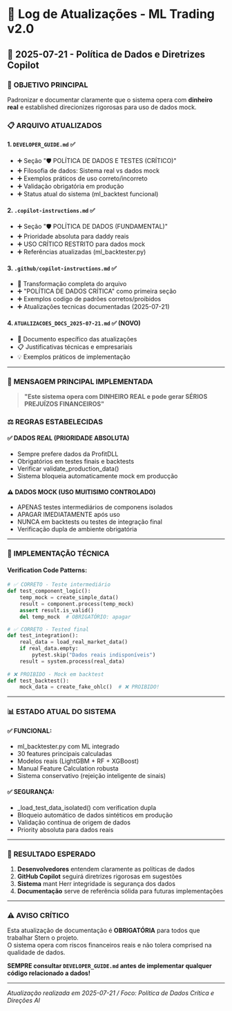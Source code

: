 # 📝 Log de Atualizações - ML Trading v2.0

## 📅 2025-07-21 - Política de Dados e Diretrizes Copilot

### 🎯 **OBJETIVO PRINCIPAL**
Padronizar e documentar claramente que o sistema opera com **dinheiro real** e established direcionizes rigorosas para uso de dados mock.

### 📋 **ARQUIVO ATUALIZADOS**

#### 1. `DEVELOPER_GUIDE.md` ✅
- ➕ Seção "🛡️ POLÍTICA DE DADOS E TESTES (CRÍTICO)"
- ➕ Filosofia de dados: Sistema real vs dados mock
- ➕ Exemplos práticos de uso correto/incorreto  
- ➕ Validação obrigatória em produção
- ➕ Status atual do sistema (ml_backtest funcional)

#### 2. `.copilot-instructions.md` ✅  
- ➕ Seção "🛡️ POLÍTICA DE DADOS (FUNDAMENTAL)"
- ➕ Prioridade absoluta para daddy reais
- ➕ USO CRÍTICO RESTRITO para dados mock
- ➕ Referências atualizadas (ml_backtester.py)

#### 3. `.github/copilot-instructions.md` ✅
- 🔄 Transformação completa do arquivo
- ➕ "POLÍTICA DE DADOS CRÍTICA" como primeira seção  
- ➕ Exemplos codigo de padrões corretos/proibidos
- ➕ Atualizações tecnicas documentadas (2025-07-21)

#### 4. `ATUALIZACOES_DOCS_2025-07-21.md` ✅ (NOVO)
- 📄 Documento específico das atualizações
- 📋 Justificativas técnicas e empresariais
- 💡 Exemplos práticos de implementação

---

### 🚨 **MENSAGEM PRINCIPAL IMPLEMENTADA**

> **"Este sistema opera com DINHEIRO REAL e pode gerar SÉRIOS PREJUÍZOS FINANCEIROS"**

### ⚖️ **REGRAS ESTABELECIDAS**

#### ✅ **DADOS REAL (PRIORIDADE ABSOLUTA)**
- Sempre prefere dados da ProfitDLL
- Obrigatórios em testes finais e backtests
- Verificar validate_production_data()
- Sistema bloqueia automaticamente mock em producção

#### ⚠️ **DADOS MOCK (USO MUITISIMO CONTROLADO)**  
- APENAS testes intermediários de componens isolados
- APAGAR IMEDIATAMENTE após uso
- NUNCA em backtests ou testes de integração final
- Verificação dupla de ambiente obrigatória

---

### 🔧 **IMPLEMENTAÇÃO TÉCNICA**

#### Verification Code Patterns:
```python
# ✅ CORRETO - Teste intermediário
def test_component_logic():
    temp_mock = create_simple_data()
    result = component.process(temp_mock)
    assert result.is_valid()
    del temp_mock  # OBRIGATÓRIO: apagar

# ✅ CORRETO - Tested final  
def test_integration():
    real_data = load_real_market_data()
    if real_data.empty:
        pytest.skip("Dados reais indisponíveis")
    result = system.process(real_data)
    
# ❌ PROIBIDO - Mock em backtest
def test_backtest():
    mock_data = create_fake_ohlc()  # ❌ PROIBIDO!
```

---

### 📊 **ESTADO ATUAL DO SISTEMA**

#### ✅ **FUNCIONAL:**
- ml_backtester.py com ML integrado  
- 30 features principais calculadas
- Modelos reais (LightGBM + RF + XGBoost) 
- Manual Feature Calculation robusta
- Sistema conservativo (rejeição inteligente de sinais)

#### ✅ **SEGURANÇA:**
- _load_test_data_isolated() com verification dupla
- Bloqueio automático de dados sintéticos em produção
- Validação contínua de origem de dados
- Priority absoluta para dados reais

---

### 🎯 **RESULTADO ESPERADO**

1. **Desenvolvedores** entendem claramente as políticas de dados
2. **GitHub Copilot** seguirá diretrizes rigorosas em sugestões  
3. **Sistema** mant Herr integridade is segurança dos dados  
4. **Documentação** serve de referência sólida para futuras implementações

---

### ⚠️ **AVISO CRÍTICO**

Esta atualização de documentação é **OBRIGATÓRIA** para todos que trabalhar Stern o projeto.  
O sistema opera com riscos financeiros reais e não tolera comprised na qualidade de dados.

**SEMPRE consultar `DEVELOPER_GUIDE.md` antes de implementar qualquer código relacionado a dados!**

---

_Atualização realizada em 2025-07-21 / Foco: Política de Dados Crítica e Direções AI_
